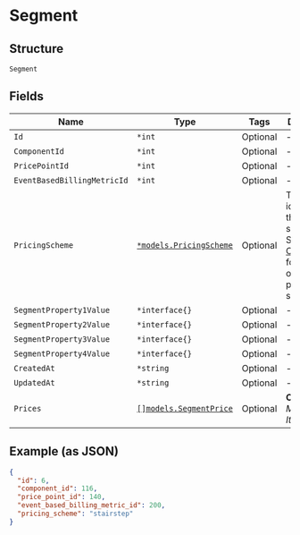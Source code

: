 
# Segment

## Structure

`Segment`

## Fields

| Name | Type | Tags | Description |
|  --- | --- | --- | --- |
| `Id` | `*int` | Optional | - |
| `ComponentId` | `*int` | Optional | - |
| `PricePointId` | `*int` | Optional | - |
| `EventBasedBillingMetricId` | `*int` | Optional | - |
| `PricingScheme` | [`*models.PricingScheme`](../../doc/models/pricing-scheme.md) | Optional | The identifier for the pricing scheme. See [Product Components](https://help.chargify.com/products/product-components.html) for an overview of pricing schemes. |
| `SegmentProperty1Value` | `*interface{}` | Optional | - |
| `SegmentProperty2Value` | `*interface{}` | Optional | - |
| `SegmentProperty3Value` | `*interface{}` | Optional | - |
| `SegmentProperty4Value` | `*interface{}` | Optional | - |
| `CreatedAt` | `*string` | Optional | - |
| `UpdatedAt` | `*string` | Optional | - |
| `Prices` | [`[]models.SegmentPrice`](../../doc/models/segment-price.md) | Optional | **Constraints**: *Minimum Items*: `1` |

## Example (as JSON)

```json
{
  "id": 6,
  "component_id": 116,
  "price_point_id": 140,
  "event_based_billing_metric_id": 200,
  "pricing_scheme": "stairstep"
}
```

